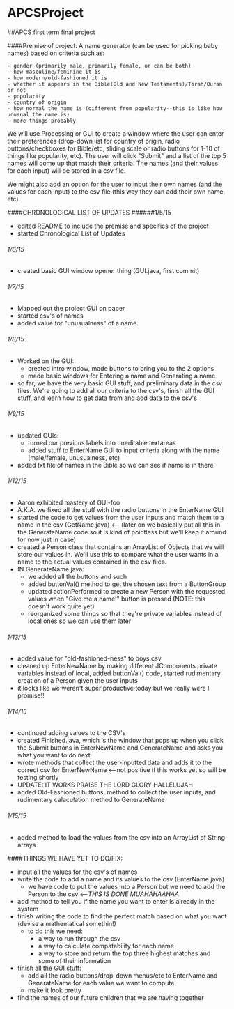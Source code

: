 APCSProject
===========

##APCS first term final project

####Premise of project:
 A name generator (can be used for picking baby names) based on criteria such as:
 
    - gender (primarily male, primarily female, or can be both)
    - how masculine/feminine it is
    - how modern/old-fashioned it is
    - whether it appears in the Bible(Old and New Testaments)/Torah/Quran or not
    - popularity
    - country of origin
    - how normal the name is (different from popularity--this is like how unusual the name is)
    - more things probably 

  We will use Processing or GUI to create a window where the user can enter their preferences (drop-down list for country of origin, radio buttons/checkboxes for Bible/etc, sliding scale or radio buttons for 1-10 of things like popularity, etc). The user will click "Submit" and a list of the top 5 names will come up that match their criteria. The names (and their values for each input) will be stored in a csv file. 

  We might also add an option for the user to input their own names (and the values for each input) to the csv file (this way they can add their own name, etc).
  
####CHRONOLOGICAL LIST OF UPDATES
######1/5/15
  - edited README to include the premise and specifics of the project
  - started Chronological List of Updates
  
###### 1/6/15
  - created basic GUI window opener thing (GUI.java, first commit)

###### 1/7/15
  - Mapped out the project GUI on paper
  - started csv's of names
  - added value for "unusualness" of a name
 
###### 1/8/15
  - Worked on the GUI:
    - created intro window, made buttons to bring you to the 2 options
    - made basic windows for Entering a name and Generating a name
  - so far, we have the very basic GUI stuff, and preliminary data in the csv files. We're going to add all our criteria to the csv's, finish all the GUI stuff, and learn how to get data from and add data to the csv's
  

###### 1/9/15
- updated GUIs:
  - turned our previous labels into uneditable textareas
  - added stuff to EnterName GUI to input criteria along with the name (male/female, unusualness, etc)
- added txt file of names in the Bible so we can see if name is in there

###### 1/12/15
- Aaron exhibited mastery of GUI-foo
- A.K.A. we fixed all the stuff with the radio buttons in the EnterName GUI
- started the code to get values from the user inputs and match them to a name in the csv (GetName.java) <-- (later on we basically put all this in the GenerateName code so it is kind of pointless but we'll keep it around for now just in case)
- created a Person class that contains an ArrayList of Objects that we will store our values in. We'll use this to compare what the user wants in a name to the actual values contained in the csv files.
- IN GenerateName.java:
  - we added all the buttons and such
  - added buttonVal() method to get the chosen text from a ButtonGroup
  - updated actionPerformed to create a new Person with the requested values when "Give me a name!" button is pressed (NOTE: this doesn't work quite yet)
  - reorganized some things so that they're private variables instead of local ones so we can use them later

###### 1/13/15
- added value for "old-fashioned-ness" to boys.csv
- cleaned up EnterNewName by making different JComponents private variables instead of local, added buttonVal() code, started rudimentary creation of a Person given the user inputs
- it looks like we weren't super productive today but we really were I promise!!

###### 1/14/15
- continued adding values to the CSV's
- created Finished.java, which is the window that pops up when you click the Submit buttons in EnterNewName and GenerateName and asks you what you want to do next
- wrote methods that collect the user-inputted data and adds it to the correct csv for EnterNewName <--not positive if this works yet so will be testing shortly
- UPDATE: IT WORKS PRAISE THE LORD GLORY HALLELUJAH
- added Old-Fashioned buttons, method to collect the user inputs, and rudimentary calaculation method to GenerateName

###### 1/15/15
- added method to load the values from the csv into an ArrayList of String arrays
 

####THINGS WE HAVE YET TO DO/FIX:
- input all the values for the csv's of names
- write the code to add a name and its values to the csv (EnterName.java)
  - we have code to put the values into a Person but we need to add the Person to the csv <--*THIS IS DONE MUAHAHAAHAA*
- add method to tell you if the name you want to enter is already in the system 
- finish writing the code to find the perfect match based on what you want (devise a mathematical somethin!)
  - to do this we need:
    - a way to run through the csv
    - a way to calculate compatability for each name
    - a way to store and return the top three highest matches and some of their information
- finish all the GUI stuff:
  - add all the radio buttons/drop-down menus/etc to EnterName and GenerateName for each value we want to compute
  - make it look pretty
- find the names of our future children that we are having together
